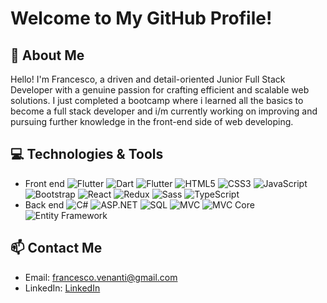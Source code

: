 # Welcome to My GitHub Profile!

## 🚀 About Me
Hello! I'm Francesco, a driven and detail-oriented Junior Full Stack Developer with a genuine passion for crafting efficient and scalable web solutions.
I just completed a bootcamp where i learned all the basics to become a full stack developer and i/m currently working on improving and pursuing further knowledge in the front-end side of web developing.

## 💻 Technologies & Tools
- Front end
![Flutter](https://img.shields.io/badge/-Flutter-02569B?style=flat-square&logo=flutter&logoColor=white)
![Dart](https://img.shields.io/badge/-Dart-0175C2?style=flat-square&logo=dart&logoColor=white)
![Flutter](https://img.shields.io/badge/-Flutter-02569B?style=flat-square&logo=flutter&logoColor=white)
![HTML5](https://img.shields.io/badge/-HTML5-E34F26?style=flat-square&logo=html5&logoColor=white)
![CSS3](https://img.shields.io/badge/-CSS3-1572B6?style=flat-square&logo=css3&logoColor=white)
![JavaScript](https://img.shields.io/badge/-JavaScript-F7DF1E?style=flat-square&logo=javascript&logoColor=black)
![Bootstrap](https://img.shields.io/badge/-Bootstrap-563D7C?style=flat-square&logo=bootstrap&logoColor=white)
![React](https://img.shields.io/badge/-React-61DAFB?style=flat-square&logo=react&logoColor=black)
![Redux](https://img.shields.io/badge/-Redux-764ABC?style=flat-square&logo=redux&logoColor=white)
![Sass](https://img.shields.io/badge/-Sass-CC6699?style=flat-square&logo=sass&logoColor=white)
![TypeScript](https://img.shields.io/badge/-TypeScript-3178C6?style=flat-square&logo=typescript&logoColor=white)
- Back end
![C#](https://img.shields.io/badge/-C%23-239120?style=flat-square&logo=c-sharp&logoColor=white)
![ASP.NET](https://img.shields.io/badge/-ASP.NET-512BD4?style=flat-square&logo=dot-net&logoColor=white)
![SQL](https://img.shields.io/badge/-SQL-00000F?style=flat-square&logo=sqlite&logoColor=white)
![MVC](https://img.shields.io/badge/-MVC-00000F?style=flat-square&logo=asp.net&logoColor=white)
![MVC Core](https://img.shields.io/badge/-MVC%20Core-00000F?style=flat-square&logo=asp.net-core&logoColor=white)
![Entity Framework](https://img.shields.io/badge/-Entity%20Framework-00000F?style=flat-square&logo=entity-framework&logoColor=white)
  
## 📫 Contact Me
- Email: francesco.venanti@gmail.com
- LinkedIn: [LinkedIn](https://www.linkedin.com/in/francesco-napoli/)
